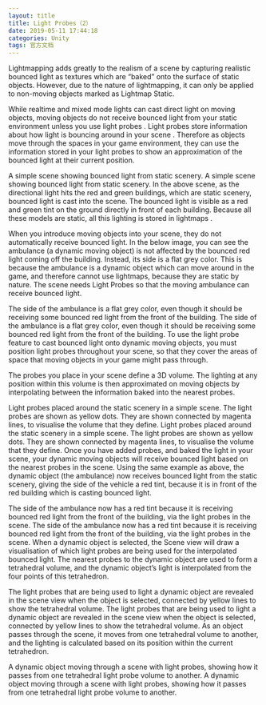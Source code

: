 ```yaml
---
layout: title
title: Light Probes（2）
date: 2019-05-11 17:44:18
categories: Unity
tags: 官方文档
---
```

Lightmapping adds greatly to the realism of a scene by capturing realistic bounced light as textures which are “baked” onto the surface of static objects. However, due to the nature of lightmapping, it can only be applied to non-moving objects marked as Lightmap Static.

<!--more-->

While realtime and mixed mode lights can cast direct light on moving objects, moving objects do not receive bounced light from your static environment unless you use light probes
. Light probes store information about how light is bouncing around in your scene
. Therefore as objects move through the spaces in your game environment, they can use the information stored in your light probes to show an approximation of the bounced light at their current position.

A simple scene showing bounced light from static scenery.
A simple scene showing bounced light from static scenery.
In the above scene, as the directional light hits the red and green buildings, which are static scenery, bounced light is cast into the scene. The bounced light is visible as a red and green tint on the ground directly in front of each building. Because all these models are static, all this lighting is stored in lightmaps
.

When you introduce moving objects into your scene, they do not automatically receive bounced light. In the below image, you can see the ambulance (a dynamic moving object) is not affected by the bounced red light coming off the building. Instead, its side is a flat grey color. This is because the ambulance is a dynamic object which can move around in the game, and therefore cannot use lightmaps, because they are static by nature. The scene needs Light Probes so that the moving ambulance can receive bounced light.

The side of the ambulance is a flat grey color, even though it should be receiving some bounced red light from the front of the building.
The side of the ambulance is a flat grey color, even though it should be receiving some bounced red light from the front of the building.
To use the light probe feature to cast bounced light onto dynamic moving objects, you must position light probes throughout your scene, so that they cover the areas of space that moving objects in your game might pass through.

The probes you place in your scene define a 3D volume. The lighting at any position within this volume is then approximated on moving objects by interpolating between the information baked into the nearest probes.

Light probes placed around the static scenery in a simple scene. The light probes are shown as yellow dots. They are shown connected by magenta lines, to visualise the volume that they define.
Light probes placed around the static scenery in a simple scene. The light probes are shown as yellow dots. They are shown connected by magenta lines, to visualise the volume that they define.
Once you have added probes, and baked the light in your scene, your dynamic moving objects will receive bounced light based on the nearest probes in the scene. Using the same example as above, the dynamic object (the ambulance) now receives bounced light from the static scenery, giving the side of the vehicle a red tint, because it is in front of the red building which is casting bounced light.

The side of the ambulance now has a red tint because it is receiving bounced red light from the front of the building, via the light probes in the scene.
The side of the ambulance now has a red tint because it is receiving bounced red light from the front of the building, via the light probes in the scene.
When a dynamic object is selected, the Scene view
 will draw a visualisation of which light probes are being used for the interpolated bounced light. The nearest probes to the dynamic object are used to form a tetrahedral volume, and the dynamic object’s light is interpolated from the four points of this tetrahedron.

The light probes that are being used to light a dynamic object are revealed in the scene view when the object is selected, connected by yellow lines to show the tetrahedral volume.
The light probes that are being used to light a dynamic object are revealed in the scene view when the object is selected, connected by yellow lines to show the tetrahedral volume.
As an object passes through the scene, it moves from one tetrahedral volume to another, and the lighting is calculated based on its position within the current tetrahedron.

A dynamic object moving through a scene with light probes, showing how it passes from one tetrahedral light probe volume to another.
A dynamic object moving through a scene with light probes, showing how it passes from one tetrahedral light probe volume to another.